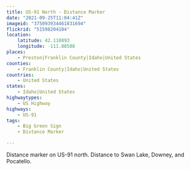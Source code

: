 ```yaml
---
title: US-91 North - Distance Marker
date: "2021-09-25T11:04:41Z"
imageid: "375093934461831694"
flickrid: "51598204104"
location:
    latitude: 42.110893
    longitude: -111.88508
places:
    - Preston|Franklin County|Idaho|United States
counties:
    - Franklin County|Idaho|United States
countries:
    - United States
states:
    - Idaho|United States
highwaytypes:
    - US Highway
highways:
    - US-91
tags:
    - Big Green Sign
    - Distance Marker

---
```

Distance marker on US-91 north.  Distance to Swan Lake, Downey, and Pocatello.